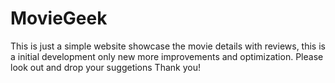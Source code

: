 # MovieGeek
This is just a simple website showcase the movie details with reviews, this is a initial development only new more improvements and optimization.
Please look out and drop your suggetions Thank you!
